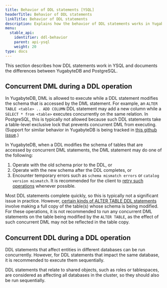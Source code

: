 ```yaml
---
title: Behavior of DDL statements [YSQL]
headerTitle: Behavior of DDL statements
linkTitle: Behavior of DDL statements
description: Explains how the behavior of DDL statements works in YugabyteDB YSQL and documents differences from Postgres behavior. [YSQL].
menu:
  stable_api:
    identifier: ddl-behavior
    parent: api-ysql
    weight: 20
type: docs
---
```



This section describes how DDL statements work in YSQL and documents the differences between YugabyteDB and PostgreSQL.

## Concurrent DML during a DDL operation

In YugabyteDB, DML is allowed to execute while a DDL statement modifies the schema that is accessed by the DML statement. For example, an `ALTER TABLE <table> .. ADD COLUMN` DDL statement may add a new column while a `SELECT * from <table>` executes concurrently on the same relation. In PostgreSQL, this is typically not allowed because such DDL statements take a table-level exclusive lock that prevents concurrent DML from executing. (Support for similar behavior in YugabyteDB is being tracked in [this github issue](https://github.com/yugabyte/yugabyte-db/issues/11571).)

In YugabyteDB, when a DDL modifies the schema of tables that are accessed by concurrent DML statements, the DML statement may do one of the following:
1. Operate with the old schema prior to the DDL, or
2. Operate with the new schema after the DDL completes, or
3. Encounter temporary errors such as `schema mismatch errors` or `catalog version mismatch`. It is recommended for the client to [retry such operations](https://www.yugabyte.com/blog/retry-mechanism-spring-boot-app/) whenever possible.

Most DDL statements complete quickly, so this is typically not a significant issue in practice. However, [certain kinds of ALTER TABLE DDL statements](../the-sql-language/statements/ddl_alter_table/#alter-table-operations-that-involve-a-table-rewrite) involve making a full copy of the table(s) whose schema is being modified. For these operations, it is not recommended to run any concurrent DML statements on the table being modified by the `ALTER TABLE`, as the effect of such concurrent DML may not be reflected in the table copy.

## Concurrent DDL during a DDL operation

DDL statements that affect entities in different databases can be run concurrently. However, for DDL statements that impact the same database, it is recommended to execute them sequentially.

DDL statements that relate to shared objects, such as roles or tablespaces, are considered as affecting all databases in the cluster, so they should also be run sequentially.

